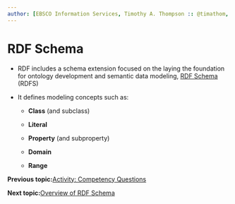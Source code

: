 ```yaml
---
author: [EBSCO Information Services, Timothy A. Thompson :: @timathom, @timathom@indieweb.social]
---
```


# RDF Schema

-   RDF includes a schema extension focused on the laying the foundation for ontology development and semantic data modeling, [RDF Schema](https://www.w3.org/TR/rdf12-schema/) \(RDFS\)

-   It defines modeling concepts such as:

    -   **Class** \(and subclass\)

    -   **Literal**
    -   **Property** \(and subproperty\)

    -   **Domain**

    -   **Range**


**Previous topic:**[Activity: Competency Questions](../../day_1/lesson_3/activity_competency_questions.md)

**Next topic:**[Overview of RDF Schema](../../day_1/lesson_4/rdf_schema_overview.md)

